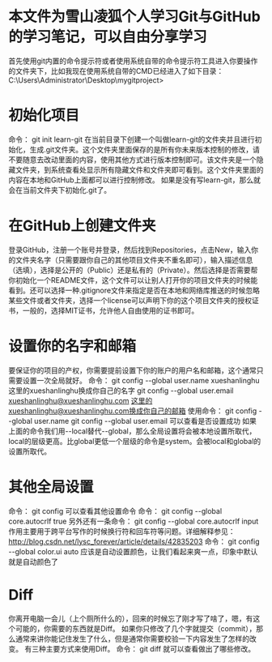 # 本文件为雪山凌狐个人学习Git与GitHub的学习笔记，可以自由分享学习

首先使用git内置的命令提示符或者使用系统自带的命令提示符工具进入你要操作的文件夹下，比如我现在使用系统自带的CMD已经进入了如下目录：C:\Users\Administrator\Desktop\mygitproject>

# 初始化项目
命令：
git init learn-git
在当前目录下创建一个叫做learn-git的文件夹并且进行初始化，生成.git文件夹。这个文件夹里面保存的是所有你未来版本控制的修改，请不要随意去改动里面的内容，使用其他方式进行版本控制即可。该文件夹是一个隐藏文件夹，到系统查看处显示所有隐藏文件和文件夹即可看到。这个文件夹里面的内容在本地和GitHub上面都可以进行控制修改。
如果是没有写learn-git，那么就会在当前文件夹下初始化.git了。

# 在GitHub上创建文件夹
登录GitHub，注册一个账号并登录，然后找到Repositories，点击New，输入你的文件夹名字（只需要跟你自己的其他项目文件夹不重名即可），输入描述信息（选填），选择是公开的（Public）还是私有的（Private）。然后选择是否需要帮你初始化一个README文件，这个文件可以让别人打开你的项目文件夹的时候能看到。还可以选择一种.gitignore文件来指定是否在本地和网络库推送的时候忽略某些文件或者文件夹，选择一个license可以声明下你的这个项目文件夹的授权证书，一般的，选择MIT证书，允许他人自由使用的证书即可。

# 设置你的名字和邮箱
要保证你的项目的产权，你需要提前设置下你的账户的用户名和邮箱，这个通常只需要设置一次全局就好。
命令：
git config --global user.name xueshanlinghu
这里的xueshanlinghu换成你自己的名字
git config --global user.email xueshanlinghu@xueshanlinghu.com
这里的xueshanlinghu@xueshanlinghu.com换成你自己的邮箱
使用命令：
git config --global user.name
git config --global user.email
可以查看是否设置成功
如果上面的命令我们用--local替代--global，那么全局设置将会被本地设置所取代，local的层级更高。比global更低一个层级的命令是system。会被local和global的设置所取代。

# 其他全局设置
命令：
git config
可以查看其他设置命令
命令：
git config --global core.autocrlf true
另外还有一条命令：
git config --global core.autocrlf input
作用主要用于跨平台写作的时候换行符和回车符等问题。详细解释参见：http://blog.csdn.net/lysc_forever/article/details/42835203
命令：
git config --global color.ui auto
应该是自动设置颜色，让我们看起来爽一点，印象中默认就是自动颜色了

# Diff
你离开电脑一会儿（上个厕所什么的），回来的时候忘了刚才写了啥了，嗯，有这个可能的，你需要的东西就是Diff。
如果你只修改了几个字就提交（commit），那么通常来讲你能记住发生了什么，但是通常你需要校验一下内容发生了怎样的改变。
有三种主要方式来使用Diff。
命令：
git diff
就可以查看做出了哪些修改。
